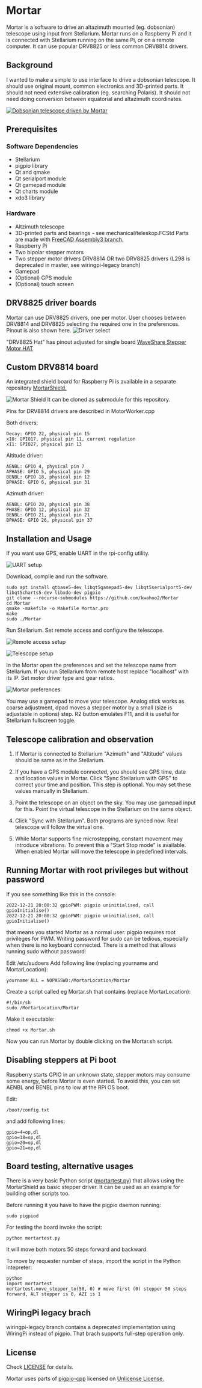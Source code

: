 # Mortar
Mortar is a software to drive an altazimuth mounted (eg. dobsonian) telescope using input from Stellarium. Mortar runs on a Raspberry Pi and it is connected with Stellarium running on the same Pi, or on a remote computer.
It can use popular DRV8825 or less common DRV8814 drivers.

## Background

I wanted to make a simple to use interface to drive a dobsonian telescope. It should use original mount, common electronics and 3D-printed parts. It should not need extensive calibration (eg. searching Polaris). It should not need doing conversion between equatorial and altazimuth coordinates.  

[![Dobsonian telescope driven by Mortar](https://img.youtube.com/vi/ajDmgW0s_2s/0.jpg)](https://www.youtube.com/watch?v=ajDmgW0s_2s)

## Prerequisites

### Software Dependencies

* Stellarium
* pigpio library
* Qt and qmake
* Qt serialport module
* Qt gamepad module
* Qt charts module
* xdo3 library


### Hardware

* Altzimuth telescope
* 3D-printed parts and bearings - see mechanical/teleskop.FCStd Parts are made with [FreeCAD Assembly3 branch.](https://github.com/realthunder/FreeCAD_assembly3/releases)
* Raspberry Pi
* Two bipolar stepper motors
* Two stepper motor drivers DRV8814 OR two DRV8825 drivers (L298 is deprecated in master, see wiringpi-legacy branch)
* Gamepad
* (Optional) GPS module
* (Optional) touch screen

## DRV8825 driver boards
Mortar can use DRV8825 drivers, one per motor. User chooses between DRV8814 and DRV8825 selecting the required one in the preferences. Pinout is also shown here.
![Driver select][driver-select]

[driver-select]: https://raw.githubusercontent.com/kwahoo2/Mortar/master/.github/images/driver-select.png "Selecting stepper driver"

"DRV8825 Hat" has pinout adjusted for single board [WaveShare Stepper Motor HAT](https://www.waveshare.com/wiki/Stepper_Motor_HAT)

## Custom DRV8814 board
An integrated shield board for Raspberry Pi is available in a separate repository [MortarShield.](https://github.com/twizzter/MortarShield/)

![Mortar Shield](https://github.com/twizzter/MortarShield/blob/main/ms11.png?raw=true)
It can be cloned as submodule for this repository.

Pins for DRV8814 drivers are described in MotorWorker.cpp

Both drivers:

    Decay: GPIO 22, physical pin 15
    xI0: GPIO17, physical pin 11, current regulation
    xI1: GPIO27, physical pin 13
    
Altitude driver:

    AENBL: GPIO 4, physical pin 7
    APHASE: GPIO 5, physical pin 29
    BENBL: GPIO 18, physical pin 12
    BPHASE: GPIO 6, physical pin 31
    
Azimuth driver:

    AENBL: GPIO 20, physical pin 38
    PHASE: GPIO 12, physical pin 32
    BENBL: GPIO 21, physical pin 21
    BPHASE: GPIO 26, physical pin 37


## Installation and Usage

If you want use GPS, enable UART in the rpi-config utility.

![UART setup][uart]

[uart]: https://raw.githubusercontent.com/kwahoo2/Mortar/master/.github/images/rpi-config.png "Raspberry UART setup" 

Download, compile and run the software.

```
sudo apt install qtbase5-dev libqt5gamepad5-dev libqt5serialport5-dev libqt5charts5-dev libxdo-dev pigpio
git clone --recurse-submodules https://github.com/kwahoo2/Mortar 
cd Mortar
qmake -makefile -o Makefile Mortar.pro
make
sudo ./Mortar
```
Run Stellarium. Set remote access and configure the telescope.

![Remote access setup][stellar-remote]

[stellar-remote]: https://raw.githubusercontent.com/kwahoo2/Mortar/master/.github/images/stellar-conf1.png "Setting remote access in the Stellarium" 

![Telescope setup][telescope]

[telescope]: https://raw.githubusercontent.com/kwahoo2/Mortar/master/.github/images/stellar-conf2.png "Setting a telescope in the Stellarium" 

In the Mortar open the preferences and set the telescope name from Stellarium. If you run Stellarium from remote host replace "localhost" with its IP. Set motor driver type and gear ratios.

![Mortar preferences][prefs]

[prefs]: https://raw.githubusercontent.com/kwahoo2/Mortar/master/.github/images/remote.png "Mortar preferences" 

You may use a gamepad to move your telescope. Analog stick works as coarse adjustment, dpad moves a stepper motor by a small (size is adjustable in options) step. R2 button emulates F11, and it is useful for Stellarium fullscreen toggle.

## Telescope calibration and observation

1. If Mortar is connected to Stellarium "Azimuth" and "Altitude" values should be same as in the Stellarium. 

2. If you have a GPS module connected, you should see GPS time, date and location values in Mortar. Click "Sync Stellarium with GPS" to correct your time and position. This step is optional. You may set these values manually in Stellarium. 

3. Point the telescope on an object on the sky. You may use gamepad input for this. Point the virtual telescope in the Stellarium on the same object. 

4. Click "Sync with Stellarium". Both programs are synced now. Real telescope will follow the virtual one.

5. While Mortar supports fine microstepping, constant movement may introduce vibrations. To prevent this a "Start Stop mode" is available. When enabled Mortar will move the telescope in predefined intervals.

## Running Mortar with root privileges but without password

If you see something like this in the console:

```
2022-12-21 20:00:32 gpioPWM: pigpio uninitialised, call gpioInitialise()
2022-12-21 20:00:32 gpioPWM: pigpio uninitialised, call gpioInitialise()
```

that means you started Mortar as a normal user. pigpio requires root privileges for PWM. Writing password for sudo can be tedious, especially when there is no keyboard connected. There is a method that allows running sudo without password:

Edit /etc/sudoers
Add following line (replacing yourname and MortarLocation):

```
yourname ALL = NOPASSWD:/MortarLocation/Mortar
```

Create a script called eg Mortar.sh that contains (replace MortarLocation):

```
#!/bin/sh
sudo /MortarLocation/Mortar
```

Make it executable:

```
chmod +x Mortar.sh
```

Now you can run Mortar by double clicking on the Mortar.sh script.


## Disabling steppers at Pi boot
Raspberry starts GPIO in an unknown state, stepper motors may consume some energy, before Mortar is even started. To avoid this, you can set AENBL and BENBL pins to low at the RPi OS boot.

Edit:

    /boot/config.txt

and add following lines:

```
gpio=4=op,dl
gpio=18=op,dl
gpio=20=op,dl
gpio=21=op,dl
```

## Board testing, alternative usages
There is a very basic Python script ([mortartest.py](https://github.com/kwahoo2/Mortar/blob/master/basic-test-py/mortartest.py)) that allows using the MortarShield as basic stepper driver. It can be used as an example for building other scripts too.

Before running it you have to have the pigpio daemon running:

    sudo pigpiod

For testing the board invoke the script:

    python mortartest.py

It will move both motors 50 steps forward and backward.

To move by requester number of steps, import the script in the Python intepreter:

```
python
import mortartest
mortartest.move_stepper_to(50, 0) # move first (0) stepper 50 steps forward, ALT stepper is 0, AZI is 1
```
## WiringPi legacy brach

wiringpi-legacy branch contains a deprecated implementation using WiringPi instead of pigpio. That brach supports full-step operation only. 


## License

Check [LICENSE](LICENSE) for details.

Mortar uses parts of [pigpio-cpp](https://github.com/skyformat99/pigpio-cpp) licensed on [Unlicense License.](pigpio-cpp-LICENSE) 
